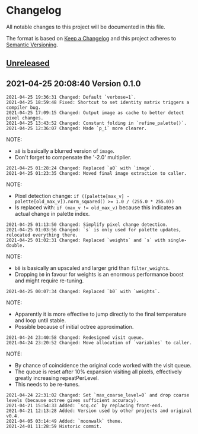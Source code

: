 # Changelog

All notable changes to this project will be documented in this file.

The format is based on [Keep a Changelog](http://keepachangelog.com/en/1.0.0/)
and this project adheres to [Semantic Versioning](http://semver.org/spec/v2.0.0.html).

## [Unreleased]

## 2021-04-25 20:08:40 Version 0.1.0

```
2021-04-25 19:36:31 Changed: Default `verbose=1`.
2021-04-25 18:59:48 Fixed: Shortcut to set identity matrix triggers a compiler bug. 
2021-04-25 17:09:15 Changed: Output image as cache to better detect pixel changes.
2021-04-25 13:43:52 Changed: Constant folding in `refine_palette()`.
2021-04-25 12:36:07 Changed: Made `p_i` more clearer.
```

NOTE:
 - `a0` is basically a blurred version of `image`.
 - Don't forget to compensate the '-2.0' multiplier.

```
2021-04-25 01:28:24 Changed: Replaced `a0` with `image`.
2021-04-25 01:23:35 Changed: Moved final image extraction to caller.
```

NOTE:  
 - Pixel detection change: `if ((palette[max_v] - palette[old_max_v]).norm_squared() >= 1.0 / (255.0 * 255.0))`
 - Is replaced with: `if (max_v != old_max_v)` because this indicates an actual change in palette index.

```
2021-04-25 01:13:50 Changed: Simplify pixel change detection.
2021-04-25 01:03:56 Changed: `s` is only used for palette updates, relocated everything there. 
2021-04-25 01:02:31 Changed: Replaced `weights` and `s` with single-double.
```

NOTE:  
 - `b0` is basically an upscaled and larger grid than `filter_weights`.
 - Dropping `b0` in favour for weights is an enormous performance boost and might require re-tuning.

```
2021-04-25 00:07:34 Changed: Replaced `b0` with `weights`.
```

NOTE:  
 - Apparently it is more effective to jump directly to the final temperature and loop until stable.
 - Possible because of initial octree approximation.

```
2021-04-24 23:40:58 Changed: Redesigned visit queue.
2021-04-24 23:20:52 Changed: Move allocation of `variables` to caller.
```

NOTE:  
 - By chance of coincidence the original code worked with the visit queue.
 - The queue is reset after 10% expansion visiting all pixels, effectively greatly increasing repeatPerLevel.
 - This needs to be re-tunes.

```
2021-04-24 22:31:02 Changed: Set `max_coarse_level=0` and drop coarse levels (because octree gives sufficient accuracy). 
2021-04-21 15:54:33 Added: `scq.cc` by replacing front-end.
2021-04-21 12:13:28 Added: Version used by other projects and original v0.4.
2021-04-05 03:14:49 Added: `moonwalk` theme.
2021-24-01 11:28:59 Historic commit.
```

[Unreleased]: https://github.com/xyzzy/scq/compare/v0.1.0...HEAD

